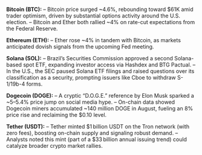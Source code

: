 **Bitcoin (BTC):**
 – Bitcoin price surged ~4.6%, rebounding toward $61K amid trader optimism, driven by substantial options activity around the U.S. election.
 – Bitcoin and Ether both rallied ~4% on rate-cut expectations from the Federal Reserve.

**Ethereum (ETH):**
 – Ether rose ~4% in tandem with Bitcoin, as markets anticipated dovish signals from the upcoming Fed meeting.

**Solana (SOL):**
 – Brazil’s Securities Commission approved a second Solana-based spot ETF, expanding investor access via Hashdex and BTG Pactual.
 – In the U.S., the SEC paused Solana ETF filings and raised questions over its classification as a security, prompting issuers like Cboe to withdraw S-1/19b-4 forms.

**Dogecoin (DOGE):**
 – A cryptic “D.O.G.E.” reference by Elon Musk sparked a ~5–5.4% price jump on social media hype.
 – On-chain data showed Dogecoin miners accumulated ~140 million DOGE in August, fueling an 8% price rise and reclaiming the $0.10 level.

**Tether (USDT):**
 – Tether minted $1 billion USDT on the Tron network (with zero fees), boosting on-chain supply and signaling robust demand.
 – Analysts noted this mint (part of a $33 billion annual issuing trend) could catalyze broader crypto market rallies.